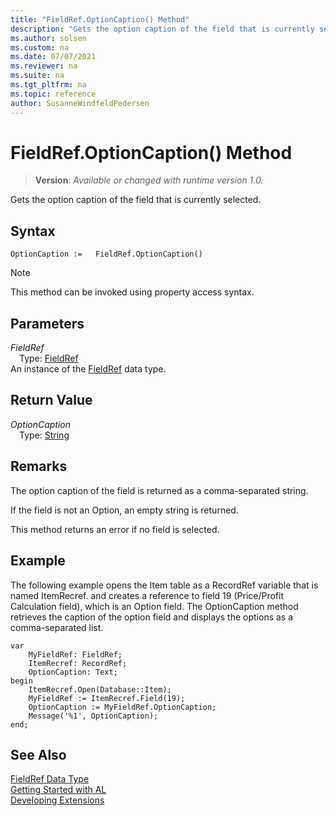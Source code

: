 ```yaml
---
title: "FieldRef.OptionCaption() Method"
description: "Gets the option caption of the field that is currently selected."
ms.author: solsen
ms.custom: na
ms.date: 07/07/2021
ms.reviewer: na
ms.suite: na
ms.tgt_pltfrm: na
ms.topic: reference
author: SusanneWindfeldPedersen
---
```

[//]: # (START>DO_NOT_EDIT)
[//]: # (IMPORTANT:Do not edit any of the content between here and the END>DO_NOT_EDIT.)
[//]: # (Any modifications should be made in the .xml files in the ModernDev repo.)
# FieldRef.OptionCaption() Method
> **Version**: _Available or changed with runtime version 1.0._

Gets the option caption of the field that is currently selected.


## Syntax
```AL
OptionCaption :=   FieldRef.OptionCaption()
```
> [!NOTE]
> This method can be invoked using property access syntax.

## Parameters
*FieldRef*  
&emsp;Type: [FieldRef](fieldref-data-type.md)  
An instance of the [FieldRef](fieldref-data-type.md) data type.  

## Return Value
*OptionCaption*  
&emsp;Type: [String](../string/string-data-type.md)  



[//]: # (IMPORTANT: END>DO_NOT_EDIT)

## Remarks

The option caption of the field is returned as a comma-separated string.  
  
If the field is not an Option, an empty string is returned.  
  
This method returns an error if no field is selected.  
  
## Example

The following example opens the Item table as a RecordRef variable that is named ItemRecref. and creates a reference to field 19 \(Price/Profit Calculation field\), which is an Option field. The OptionCaption method retrieves the caption of the option field and displays the options as a comma-separated list. 

```al
var
    MyFieldRef: FieldRef;
    ItemRecref: RecordRef;
    OptionCaption: Text;
begin
    ItemRecref.Open(Database::Item);  
    MyFieldRef := ItemRecref.Field(19);  
    OptionCaption := MyFieldRef.OptionCaption;  
    Message('%1', OptionCaption);  
end;
```  
  
## See Also

[FieldRef Data Type](fieldref-data-type.md)  
[Getting Started with AL](../../devenv-get-started.md)  
[Developing Extensions](../../devenv-dev-overview.md)